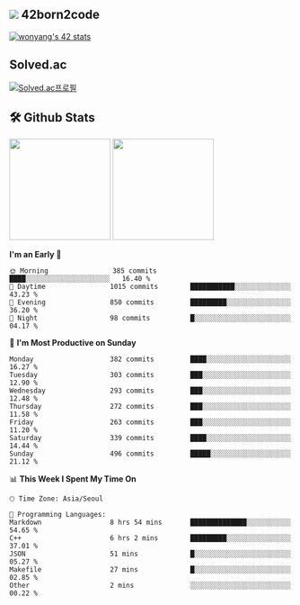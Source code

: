 
## <img src="https://img.shields.io/badge/-000000?style=flat&logo=42&logoColor=white"> 42born2code
[![wonyang's 42 stats](https://badge42.vercel.app/api/v2/cl5nhe5b6007809kydha7ht42/stats?cursusId=21&coalitionId=88)](https://profile.intra.42.fr/users/wonyang)

## Solved.ac
[![Solved.ac프로필](http://mazassumnida.wtf/api/v2/generate_badge?boj=bennyws)](https://solved.ac/bennyws)

## 🛠️ Github Stats
<p>
  <img height="180em" src="https://github-readme-stats-veggie-garden.vercel.app/api?username=gemstoneyang&show_icons=true&include_all_commits=true&bg_color=30,e96443,904e95&title_color=fff&text_color=fff">
  <img height="180em" src="https://github-readme-stats-veggie-garden.vercel.app/api/top-langs/?username=gemstoneyang&layout=compact&bg_color=30,e96443,904e95&title_color=fff&text_color=fff">
</p>

<!--START_SECTION:waka-->
**I'm an Early 🐤** 

```text
🌞 Morning                385 commits         ████░░░░░░░░░░░░░░░░░░░░░   16.40 % 
🌆 Daytime                1015 commits        ███████████░░░░░░░░░░░░░░   43.23 % 
🌃 Evening                850 commits         █████████░░░░░░░░░░░░░░░░   36.20 % 
🌙 Night                  98 commits          █░░░░░░░░░░░░░░░░░░░░░░░░   04.17 % 
```
📅 **I'm Most Productive on Sunday** 

```text
Monday                   382 commits         ████░░░░░░░░░░░░░░░░░░░░░   16.27 % 
Tuesday                  303 commits         ███░░░░░░░░░░░░░░░░░░░░░░   12.90 % 
Wednesday                293 commits         ███░░░░░░░░░░░░░░░░░░░░░░   12.48 % 
Thursday                 272 commits         ███░░░░░░░░░░░░░░░░░░░░░░   11.58 % 
Friday                   263 commits         ███░░░░░░░░░░░░░░░░░░░░░░   11.20 % 
Saturday                 339 commits         ████░░░░░░░░░░░░░░░░░░░░░   14.44 % 
Sunday                   496 commits         █████░░░░░░░░░░░░░░░░░░░░   21.12 % 
```


📊 **This Week I Spent My Time On** 

```text
🕑︎ Time Zone: Asia/Seoul

💬 Programming Languages: 
Markdown                 8 hrs 54 mins       ██████████████░░░░░░░░░░░   54.65 % 
C++                      6 hrs 2 mins        █████████░░░░░░░░░░░░░░░░   37.01 % 
JSON                     51 mins             █░░░░░░░░░░░░░░░░░░░░░░░░   05.27 % 
Makefile                 27 mins             █░░░░░░░░░░░░░░░░░░░░░░░░   02.85 % 
Other                    2 mins              ░░░░░░░░░░░░░░░░░░░░░░░░░   00.22 % 
```


<!--END_SECTION:waka-->
